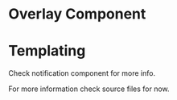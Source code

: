 # Overlay Component

# Templating

Check notification component for more info.

For more information check source files for now.
